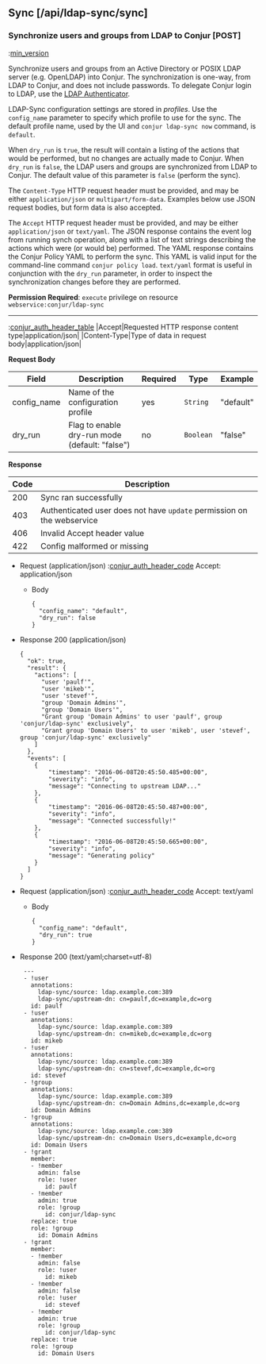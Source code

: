 ## Sync [/api/ldap-sync/sync]

### Synchronize users and groups from LDAP to Conjur [POST]

:[min_version](partials/min_version_4.7.md)

Synchronize users and groups from an Active Directory or POSIX LDAP server (e.g. OpenLDAP) into Conjur.
The synchronization is one-way, from LDAP to Conjur, and does not include passwords. To delegate Conjur login
to LDAP, use the [LDAP Authenticator](https://developer.conjur.net/server_setup/tools/authn_ldap.html).

LDAP-Sync configuration settings are stored in *profiles*. Use the `config_name` parameter to specify
which profile to use for the sync. The default profile name, used by the UI and `conjur ldap-sync now` command, is `default`.

When `dry_run` is `true`, the result will contain a listing of the actions that would be performed, but no changes are actually made to Conjur. When `dry_run` is `false`, the LDAP users and groups are synchronized from LDAP to Conjur. The
default value of this parameter is `false` (perform the sync).

The `Content-Type` HTTP request header must be provided, and may be either `application/json` or `multipart/form-data`. Examples below use JSON request bodies, but form data is also accepted.

The `Accept` HTTP request header must be provided, and may be either `application/json` or `text/yaml`. The JSON response contains the event log from running synch operation, along with a list of text strings describing the actions
which were (or would be) performed. The YAML response contains the Conjur Policy YAML to perform the sync. This YAML is valid input for the command-line command `conjur policy load`. `text/yaml` format is useful in conjunction with the `dry_run` parameter, in order to inspect the synchronization changes before they are performed. 

**Permission Required**: `execute` privilege on resource `webservice:conjur/ldap-sync`

---

:[conjur_auth_header_table](partials/conjur_auth_header_table.md)
|Accept|Requested HTTP response content type|application/json|
|Content-Type|Type of data in request body|application/json|

**Request Body**

|Field|Description|Required|Type|Example|
|-----|-----------|----|--------|-------|
|config_name|Name of the configuration profile|yes|`String`|"default"|
|dry_run|Flag to enable dry-run mode (default: "false")|no|`Boolean`|"false"|

**Response**

|Code|Description|
|----|-----------|
|200|Sync ran successfully|
|403|Authenticated user does not have `update` permission on the webservice|
|406|Invalid Accept header value|
|422|Config malformed or missing|

+ Request (application/json)
    :[conjur_auth_header_code](partials/conjur_auth_header_code.md)
    Accept: application/json

    + Body

        ```
        {
          "config_name": "default",
          "dry_run": false
        }
        ```

+ Response 200 (application/json)

    ```
    {
      "ok": true,
      "result": {
        "actions": [
          "user 'paulf'",
          "user 'mikeb'",
          "user 'stevef'",
          "group 'Domain Admins'",
          "group 'Domain Users'",
          "Grant group 'Domain Admins' to user 'paulf', group 'conjur/ldap-sync' exclusively",
          "Grant group 'Domain Users' to user 'mikeb', user 'stevef', group 'conjur/ldap-sync' exclusively"
        ]
      },
      "events": [
        {
            "timestamp": "2016-06-08T20:45:50.485+00:00",
            "severity": "info",
            "message": "Connecting to upstream LDAP..."
        },
        {
            "timestamp": "2016-06-08T20:45:50.487+00:00",
            "severity": "info",
            "message": "Connected successfully!"
        },
        {
            "timestamp": "2016-06-08T20:45:50.665+00:00",
            "severity": "info",
            "message": "Generating policy"
        }
      ]
   }
    ```

+ Request (application/json)
    :[conjur_auth_header_code](partials/conjur_auth_header_code.md)
    Accept: text/yaml

    + Body

        ```
        {
          "config_name": "default",
          "dry_run": true
        }
        ```

+ Response 200 (text/yaml;charset=utf-8)

    ```
     ---
     - !user
       annotations:
         ldap-sync/source: ldap.example.com:389
         ldap-sync/upstream-dn: cn=paulf,dc=example,dc=org
       id: paulf
     - !user
       annotations:
         ldap-sync/source: ldap.example.com:389
         ldap-sync/upstream-dn: cn=mikeb,dc=example,dc=org
       id: mikeb
     - !user
       annotations:
         ldap-sync/source: ldap.example.com:389
         ldap-sync/upstream-dn: cn=stevef,dc=example,dc=org
       id: stevef
     - !group
       annotations:
         ldap-sync/source: ldap.example.com:389
         ldap-sync/upstream-dn: cn=Domain Admins,dc=example,dc=org
       id: Domain Admins
     - !group
       annotations:
         ldap-sync/source: ldap.example.com:389
         ldap-sync/upstream-dn: cn=Domain Users,dc=example,dc=org
       id: Domain Users
     - !grant
       member:
       - !member
         admin: false
         role: !user
           id: paulf
       - !member
         admin: true
         role: !group
           id: conjur/ldap-sync
       replace: true
       role: !group
         id: Domain Admins
     - !grant
       member:
       - !member
         admin: false
         role: !user
           id: mikeb
       - !member
         admin: false
         role: !user
           id: stevef
       - !member
         admin: true
         role: !group
           id: conjur/ldap-sync
       replace: true
       role: !group
         id: Domain Users
    ```
